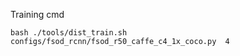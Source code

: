  Training cmd
 ```
 bash ./tools/dist_train.sh configs/fsod_rcnn/fsod_r50_caffe_c4_1x_coco.py  4
 ```
